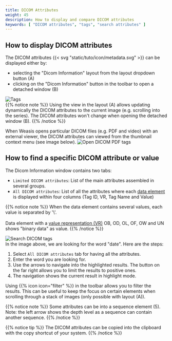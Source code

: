 ```yaml
---
title: DICOM Attributes
weight: 45
description: How to display and compare DICOM attributes
keywords: [ "DICOM attributes", "tags", "search attributes" ]
---
```


## How to display DICOM attributes

The DICOM attributes {{< svg "static/tuto/icon/metadata.svg" >}} can be displayed either by:

* selecting the "Dicom Information" layout from the layout dropdown button (A)
* clicking on the "Dicom Information" button in the toolbar to open a detached window (B)

![Tags](/tuto/dicom-attributes.jpg?classes=shadow&width=700px)
<br>
{{% notice note %}}
Using the view in the layout (A) allows updating dynamically the DICOM attributes to the current image (e.g. scrolling into the series). The DICOM attributes won't change when opening the detached window (B).
{{% /notice %}}

When Weasis opens particular DICOM files (e.g. PDF and video) with an external viewer, the DICOM attributes can viewed from the thumbnail context menu (see image below).
![Open DICOM PDF tags](/tuto/dicom-attributes-pdf.png?classes=shadow)
<br>
## How to find a specific DICOM attribute or value

The Dicom Information window contains two tabs:

* `Limited DICOM attributes`: List of the main attributes assembled in several groups.
* `All DICOM attributes`: List of all the attributes where each [data element](https://dicom.nema.org/medical/dicom/current/output/chtml/part05/chapter_7.html) is displayed within four columns (Tag ID, VR, Tag Name and Value)

{{% notice note %}}
When the data element contains several values, each value is separated by '\\'.<br><br>
Data element with a [value representation (VR)](https://dicom.nema.org/medical/dicom/current/output/chtml/part05/sect_6.2.html) OB, OD, OL, OF, OW and UN shows "binary data" as value.
{{% /notice %}}

![Search DICOM tags](/tuto/dicom-attributes-search.jpg?classes=shadow)
<br>
In the image above, we are looking for the word "date". Here are the steps:

1. Select `All DICOM attributes` tab for having all the attributes. 
2. Enter the word you are looking for.
3. Use the arrows to navigate into the highlighted results. The button on the far right allows you to limit the results to positive ones.
4. The navigation shows the current result in highlight mode.

Using {{% icon icon="filter" %}} in the toolbar allows you to filter the results. This can be useful to keep the focus on certain elements when scrolling through a stack of images (only possible with layout (A)).

{{% notice note %}}
Some attributes can be into a sequence element (5). Note: the left arrow shows the depth level as a sequence can contain another sequence.
{{% /notice %}}

{{% notice tip %}}
The DICOM attributes can be copied into the clipboard with the copy shortcut of your system.
{{% /notice %}}
